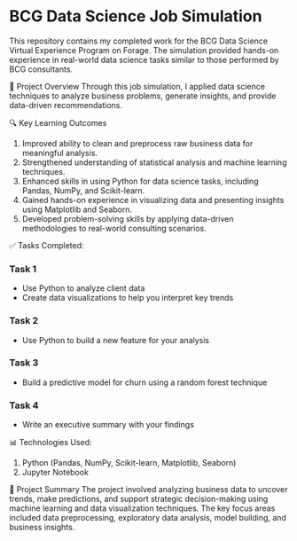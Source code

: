 # BCG Data Science Job Simulation
This repository contains my completed work for the BCG Data Science Virtual Experience Program on Forage. The simulation provided hands-on experience in real-world data science tasks similar to those performed by BCG consultants.

🚀 Project Overview
Through this job simulation, I applied data science techniques to analyze business problems, generate insights, and provide data-driven recommendations.

🔍 Key Learning Outcomes<br>
1. Improved ability to clean and preprocess raw business data for meaningful analysis.<br>
2. Strengthened understanding of statistical analysis and machine learning techniques.<br>
3. Enhanced skills in using Python for data science tasks, including Pandas, NumPy, and Scikit-learn.<br>
4. Gained hands-on experience in visualizing data and presenting insights using Matplotlib and Seaborn.<br>
5. Developed problem-solving skills by applying data-driven methodologies to real-world consulting scenarios.<br>

✅ Tasks Completed:
### Task 1
  - Use Python to analyze client data <br>
  - Create data visualizations to help you interpret key trends
### Task 2
  - Use Python to build a new feature for your analysis
### Task 3
  - Build a predictive model for churn using a random forest technique
### Task 4
  - Write an executive summary with your findings

📊 Technologies Used:
1. Python (Pandas, NumPy, Scikit-learn, Matplotlib, Seaborn)
2. Jupyter Notebook

📌 Project Summary
The project involved analyzing business data to uncover trends, make predictions, and support strategic decision-making using machine learning and data visualization techniques. The key focus areas included data preprocessing, exploratory data analysis, model building, and business insights.
